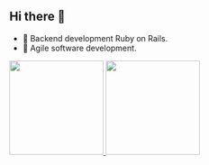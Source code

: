 ## Hi there 👋

- 🦾 Backend development Ruby on Rails.
- 🦄 Agile software development.

<a href="https://github.com/yoshiki1007">
  <img height="167px" src="https://github-readme-stats.vercel.app/api?username=yoshiki1007&count_private=true&show_icons=true" />
</a>
<a href="https://github.com/yoshiki1007">
  <img height="167px" src="https://github-readme-stats.vercel.app/api/top-langs/?username=yoshiki1007&layout=compact" />
</a>
